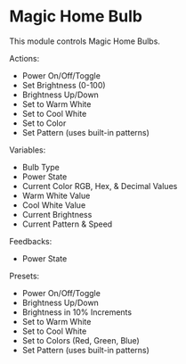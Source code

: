 # Magic Home Bulb

This module controls Magic Home Bulbs.

Actions:

* Power On/Off/Toggle
* Set Brightness (0-100)
* Brightness Up/Down
* Set to Warm White
* Set to Cool White
* Set to Color
* Set Pattern (uses built-in patterns)

Variables:

* Bulb Type
* Power State
* Current Color RGB, Hex, & Decimal Values
* Warm White Value
* Cool White Value
* Current Brightness
* Current Pattern & Speed

Feedbacks:

* Power State

Presets:

* Power On/Off/Toggle
* Brightness Up/Down
* Brightness in 10% Increments
* Set to Warm White
* Set to Cool White
* Set to Colors (Red, Green, Blue)
* Set Pattern (uses built-in patterns)